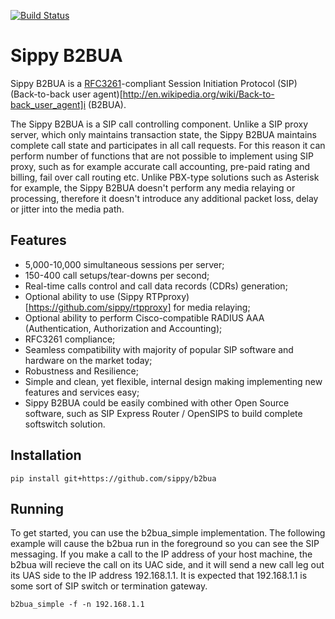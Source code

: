 [![Build Status](https://drone.io/github.com/sippy/b2bua/status.png)](https://drone.io/github.com/sippy/b2bua/latest)

# Sippy B2BUA
Sippy B2BUA is a [RFC3261](https://www.ietf.org/rfc/rfc3261.txt)-compliant
Session Initiation Protocol (SIP)
(Back-to-back user agent)[http://en.wikipedia.org/wiki/Back-to-back_user_agent]i
(B2BUA). 

The Sippy B2BUA is a SIP call controlling component. Unlike a SIP proxy server,
which only maintains transaction state, the Sippy B2BUA maintains complete call
state and participates in all call requests. For this reason it can perform
number of functions that are not possible to implement using SIP proxy, such
as for example accurate call accounting, pre-paid rating and billing, fail
over call routing etc. Unlike PBX-type solutions such as Asterisk for example,
the Sippy B2BUA doesn't perform any media relaying or processing, therefore it
doesn't introduce any additional packet loss, delay or jitter into the
media path. 

## Features

- 5,000-10,000 simultaneous sessions per server;
- 150-400 call setups/tear-downs per second;
- Real-time calls control and call data records (CDRs) generation;
- Optional ability to use (Sippy RTPproxy)[https://github.com/sippy/rtpproxy] for media relaying;
- Optional ability to perform Cisco-compatible RADIUS AAA (Authentication,
Authorization and Accounting);
- RFC3261 compliance;
- Seamless compatibility with majority of popular SIP software and hardware on
the market today;
- Robustness and Resilience;
- Simple and clean, yet flexible, internal design making implementing new
features and services easy;
- Sippy B2BUA could be easily combined with other Open Source software, such as
SIP Express Router / OpenSIPS to build complete softswitch solution.

## Installation

`pip install git+https://github.com/sippy/b2bua`

## Running

To get started, you can use the b2bua_simple implementation. The following example will cause the b2bua run in the foreground so you can see the SIP messaging. If you make a call to the IP address of your host machine, the b2bua will recieve the call on its UAC side, and it will send a new call leg out its UAS side to the IP address 192.168.1.1. It is expected that 192.168.1.1 is some sort of SIP switch or termination gateway.

`b2bua_simple -f -n 192.168.1.1`

